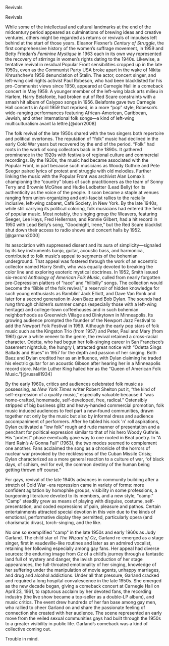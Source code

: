 Revivals

Revivals

While some of the intellectual and cultural landmarks at the end of the midcentury period appeared as culminations of brewing ideas and creative ventures, others might be regarded as returns or revivals of impulses left behind at the start of those years.  Eleanor Flexner’s *Century of Struggle*, the first comprehensive history of the women’s suffrage movement, in 1959 and Betty Friedan’s *Feminine Mystique* in 1963 each in its own way represented the recovery of stirrings in women’s rights dating to the 1940s.  Likewise, a tentative revival in residual Popular Front sensibilities cropped up in the late 1950s, even as the Communist Party USA broke apart in the wake of Nikita Khrushchev’s 1956 denunciation of Stalin.  The actor, concert singer, and left-wing civil rights activist Paul Robeson, who had been blacklisted for his pro-Communist views since 1950, appeared at Carnegie Hall in a comeback concert in May 1959.  A younger member of the left-wing black arts milieu in Harlem, Harry Belafonte, had broken out of Red Scare constraints with a smash hit album of Calypso songs in 1956.  Belafonte gave two Carnegie Hall concerts in April 1959 that reprised, in a more “pop” style, Robeson’s wide-ranging performances featuring African-American, Caribbean, Jewish, and other international folk songs—a kind of left-wing multiculturalism avant la lettre.[@dorr2008]

The folk revival of the late 1950s shared with the two singers both repertoire and political overtones. The reputation of “folk” music had declined in the early Cold War years but recovered by the end of the period. “Folk” had roots in the work of song collectors back in the 1890s. It gathered prominence in the 1920s with festivals of regional culture and commercial recordings. By the 1930s, the music had became associated with the Popular Front, in part because such musicians as Woody Guthrie and Pete Seeger paired lyrics of protest and struggle with old melodies. Further linking the music with the Popular Front was archivist Alan Lomax’s championing the “country” blues of such practitioners as the team of Sonny Terry and Brownie McGhee and Hudie Ledbetter (Lead Belly) for its authenticity as the voice of the people. It soon became a staple at venues ranging from union-organizing and anti-fascist rallies to the racially inclusive, left-wing cabaret, Café Society, in New York.  By the late 1940s, while still carrying its political coloring, folk musicians had entered the field of popular music.  Most notably, the singing group the Weavers, featuring Seeger, Lee Hays, Fred Hellerman, and Ronnie Gilbert, had a hit record in 1950 with Lead Belly’s song, “Goodnight, Irene,” but the Red Scare blacklist shut down their access to radio shows and concert halls by 1952.[@garman2000]

Its association with suppressed dissent and its aura of simplicity—signaled by its key instruments banjo, guitar, acoustic bass, and harmonica, contributed to folk music’s appeal to segments of the bohemian underground. That appeal was fostered through the work of an eccentric collector named Harry Smith, who was equally devoted to breaking the color line and exploring esoteric mystical doctrines. In 1952, Smith issued six-record *Anthology of American Folk Music*, culled from nearly forgotten pre-Depression platters of “race” and “hillbilly” songs. The collection would become the “Bible of the folk revival,” a reservoir of hidden knowledge for such young enthusiasts as Ramblin’ Jack Elliott, and Dave Van Ronk and later for a second generation in Joan Baez and Bob Dylan. The sounds had rung through children’s summer camps (especially those with a left-wing heritage) and college-town coffeehouses and in such bohemian neighborhoods as Greenwich Village and Dinkytown in Minneapolis. Its growing audience prompted the founder of the Newport Jazz Festival to add the Newport Folk Festival in 1959.  Although the early pop stars of folk music such as the Kingston Trio (from 1957) and Peter, Paul and Mary (from 1961) gave a white veneer to the genre, the revival retained a cross-racial character.  Odetta, who had begun her folk-singing career in San Francisco’s basement nightclub, the hungry I, attracted great notice with  “Odetta Sings Ballads and Blues” in 1957 for the depth and passion of her singing. Both Baez and Dylan credited her as an influence, with Dylan claiming he traded his electric guitar for an acoustic Gibson after hearing her in a Minneapolis record store. Martin Luther King hailed her as the “Queen of American Folk Music.”[@russell1934]

By the early 1960s, critics and audiences celebrated folk music as possessing, as  *New York Times* writer Robert Shelton put it, “the kind of self-expression of a quality music,” especially valuable because it “was home-crafted, homemade, self-developed, free, radical.” Ostensibly stripped of big business glitz and heavy-handed commercial promotion, folk music induced audiences to feel part a new-found communities, drawn together not only by the music but also by informal dress and audience accompaniment of performers. After he tabled his rock 'n' roll aspirations, Dylan cultivated a “low folk” rough and rude manner of presentation and a penchant for political expression similar to that of his hero Woody Guthrie. His "protest" phase eventually gave way to one rooted in Beat poetry. In “A Hard Rain’s A-Gonna Fall” (1963), the two modes seemed to complement one another. Fans acclaimed the song as a chronicle of the horrors of nuclear war provoked by the recklessness of the Cuban Missile Crisis; Dylan characterized as a more general reaction to a culture of war, “of black days, of schism, evil for evil, the common destiny of the human being getting thrown off course.”

For gays, revival of the late 1940s advances in community building after a stretch of Cold War -era repression came in variety of forms: more confident agitation by homophile groups, visibility in some professions, a burgeoning literature devoted to its members, and a new style, "camp."  “Camp” steadily grew as means of playing with disguise, costume, self-presentation, and coded expressions of pain, pleasure and pathos.  Certain entertainments attracted special devotion in this vein due to the kinds of emotional, performative display they permitted, particularly opera (and charismatic divas), torch-singing, and the like.

No one so exemplified "camp" in the late 1950s and early 1960s as Judy Garland. The child star of *The Wizard of Oz*, Garland re-emerged as a stage singer, first in vaudeville-like routines and later as an admired vocalist, retaining her following especially among gay fans. Her appeal had diverse sources:  the enduring image from *Oz* of a child’s journey through a fantastic land full of mystery and danger, the lavish production of her stage appearances, the full-throated emotionality of her singing, knowledge of her suffering under the manipulation of movie agents, unhappy marriages, and drug and alcohol addictions. Under all that pressure, Garland cracked and required a long hospital convalescence in the late 1950s.  She emerged as the new decade began, giving a comeback concert at Carnegie Hall on April 23, 1961, to rapturous acclaim by her devoted fans, the recording industry (the live show became a top-seller as a double-LP album), and music critics.  The event drew hundreds of her fan base among gay men, who rallied to cheer Garland on and share the passionate feeling of connection she created with her audience.  The scene represented an early move from the veiled sexual communities gays had built through the 1950s to a greater visibility in public life.  Garland’s comeback was a kind of collective coming out. 

Trouble in mind.
